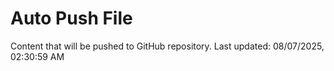 # Auto Push File

Content that will be pushed to GitHub repository.
Last updated: 08/07/2025, 02:30:59 AM